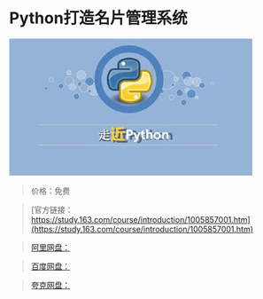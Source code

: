 # Python打造名片管理系统

![img](../../../assets/study163/free/f1413e4d-7d05-4a72-9457-f0641f7d5983.jpg)

> 价格：免费

> [官方链接：https://study.163.com/course/introduction/1005857001.htm](https://study.163.com/course/introduction/1005857001.htm)

> [阿里网盘：]()

> [百度网盘：]()

> [夸克网盘：]()
